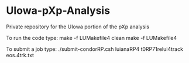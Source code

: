 # UIowa-pXp-Analysis
Private repository for the UIowa portion of the pXp analysis

To run the code type:
make -f LUMakefile4 clean
make -f LUMakefile4

To submit a job type:
./submit-condorRP.csh luianaRP4 t0RP71relui4track eos.4trk.txt

